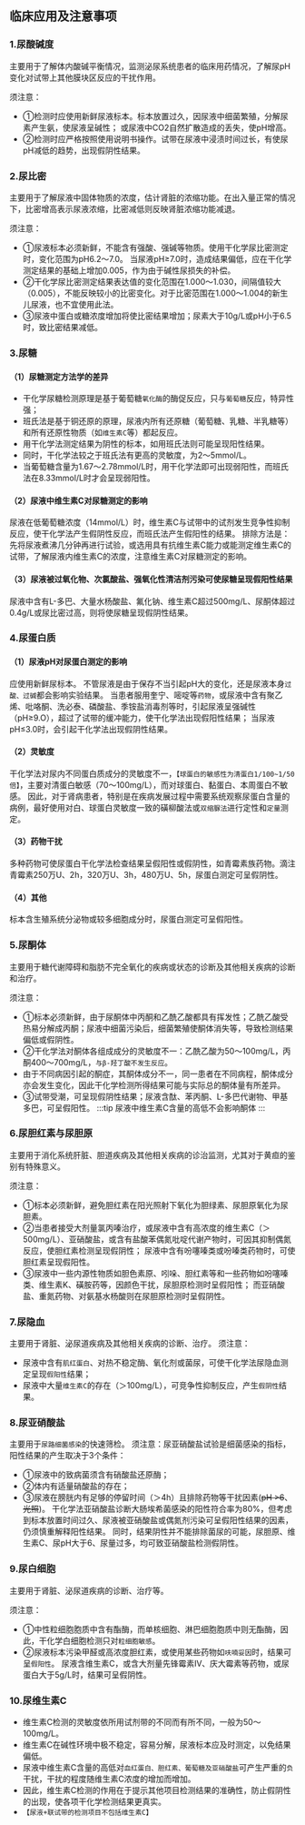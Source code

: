 ## 临床应用及注意事项
### 1.尿酸碱度
主要用于了解体内酸碱平衡情况，监测泌尿系统患者的临床用药情况，了解尿pH变化对试带上其他膜块区反应的干扰作用。

须注意：
 - ①检测时应使用新鲜尿液标本。标本放置过久，因尿液中细菌繁殖，分解尿素产生氨，使尿液呈碱性；
或尿液中CO2自然扩散造成的丢失，使pH增高。
 - ②检测时应严格按照使用说明书操作。试带在尿液中浸渍时间过长，有使尿pH减低的趋势，出现假阴性结果。
### 2.尿比密
主要用于了解尿液中固体物质的浓度，估计肾脏的浓缩功能。在出入量正常的情况下，比密增高表示尿液浓缩，比密减低则反映肾脏浓缩功能减退。

须注意：
 - ①尿液标本必须新鲜，不能含有强酸、强碱等物质。使用干化学尿比密测定时，变化范围为pH6.2～7.0。
当尿液pH≥7.0时，造成结果偏低，应在干化学测定结果的基础上增加0.005，作为由于碱性尿损失的补偿。
 - ②干化学尿比密测定结果表达值的变化范围在1.000～1.030，间隔值较大（0.005），不能反映较小的比密变化。对于比密范围在1.000～1.004的新生儿尿液，也不宜使用此法。
 - ③尿液中蛋白或糖浓度增加将使比密结果增加；尿素大于10g/L或pH小于6.5时，致比密结果减低。

### 3.尿糖
#### （1）尿糖测定方法学的差异
 - 干化学尿糖检测原理是基于葡萄糖`氧化酶`的酶促反应，只与`葡萄糖`反应，特异性强；
 - 班氏法是基于铜还原的原理，尿液内所有还原糖（葡萄糖、乳糖、半乳糖等）和所有还原性物质（如`维生素C`等）都起反应。
 - 用干化学法测定结果为阴性的标本，如用班氏法则可能呈现阳性结果。
 - 同时，干化学法较之于班氏法有更高的灵敏度，为2～5mmol/L。
 - 当葡萄糖含量为1.67～2.78mmol/L时，用干化学法即可出现弱阳性，而班氏法在8.33mmol/L时才会呈现弱阳性。
#### （2）尿液中维生素C对尿糖测定的影响
尿液在低葡萄糖浓度（14mmol/L）时，维生素C与试带中的试剂发生竞争性抑制反应，使干化学法产生假阴性反应，而班氏法产生假阳性的结果。
排除方法是：先将尿液煮沸几分钟再进行试验，或选用具有抗维生素C能力或能测定维生素C的试带，了解尿液内维生素C的浓度，注意维生素C对尿糖测定的影响。
#### （3）尿液被过氧化物、次氯酸盐、强氧化性清洁剂污染可使尿糖呈现假阳性结果
尿液中含有L-多巴、大量水杨酸盐、氟化钠、维生素C超过500mg/L、尿酮体超过0.4g/L或尿比密过高，则将使尿糖呈现假阴性结果。
### 4.尿蛋白质
#### （1）尿液pH对尿蛋白测定的影响
应使用新鲜尿标本。
不管尿液是由于保存不当引起pH大的变化，还是尿液本身`过酸、过碱`都会影响实验结果。
当患者服用奎宁、嘧啶等`药物`，或尿液中含有聚乙烯、吡咯酮、洗必泰、磷酸盐、季铵盐消毒剂等时，引起尿液呈强碱性（pH≥9.O），超过了试带的缓冲能力，使干化学法出现假阳性结果；
当尿液pH≤3.0时，会引起干化学法出现假阴性结果。
#### （2）灵敏度
干化学法对尿内不同蛋白质成分的灵敏度不一，`【球蛋白的敏感性为清蛋白1/100~1/50倍】`，主要对清蛋白敏感（70～100mg/L），而对球蛋白、黏蛋白、本周蛋白不敏感。
因此，对于肾病患者，特别是在疾病发展过程中需要系统观察尿蛋白含量的病例，最好使用对白、球蛋白灵敏度一致的磺柳酸法或`双缩脲法`进行定性和`定量`测定。
#### （3）药物干扰
多种药物可使尿蛋白干化学法检查结果呈假阳性或假阴性，如青霉素族药物。滴注青霉素250万U、2h，320万U、3h，480万U、5h，尿蛋白测定可呈假阴性。
#### （4）其他
标本含生殖系统分泌物或较多细胞成分时，尿蛋白测定可呈假阳性。
### 5.尿酮体
主要用于糖代谢障碍和脂肪不完全氧化的疾病或状态的诊断及其他相关疾病的诊断和治疗。

须注意：
 - ①标本必须新鲜，由于尿酮体中丙酮和乙酰乙酸都具有挥发性；乙酰乙酸受热易分解成丙酮；尿液中细菌污染后，细菌繁殖使酮体消失等，导致检测结果偏低或假阴性。
 - ②干化学法对酮体各组成成分的灵敏度不一：乙酰乙酸为50～100mg/L，丙酮400～700mg/L，`与β-羟丁酸不发生反应`。
 - 由于不同病因引起的酮症，其酮体成分不一，同一患者在不同病程，酮体成分亦会发生变化，因此干化学检测所得结果可能与实际总的酮体量有所差异。
 - ③试带受潮，可呈现假阴性结果；尿液含酞、苯丙酮、L-多巴代谢物、甲基多巴，可呈假阳性。
:::tip 尿液中维生素C含量的高低不会影响酮体
:::
### 6.尿胆红素与尿胆原
主要用于消化系统肝脏、胆道疾病及其他相关疾病的诊治监测，尤其对于黄疸的鉴别有特殊意义。

须注意：
 - ①标本必须新鲜，避免胆红素在阳光照射下氧化为胆绿素、尿胆原氧化为尿胆素。
 - ②当患者接受大剂量氯丙嗪治疗，或尿液中含有高浓度的维生素C（＞500mg/L）、亚硝酸盐，或含有盐酸苯偶氮吡啶代谢产物时，可因其抑制偶氮反应，使胆红素检测呈现假阴性；
尿液中含有吩噻嗪类或吩嗪类药物时，可使胆红素呈现假阳性。
 - ③尿液中一些内源性物质如胆色素原、吲哚、胆红素等和一些药物如吩噻嗪类、维生素K、磺胺药等，因颜色干扰，尿胆原检测时呈假阳性；
而亚硝酸盐、重氮药物、对氨基水杨酸则在尿胆原检测时呈假阴性。
### 7.尿隐血
主要用于肾脏、泌尿道疾病及其他相关疾病的诊断、治疗。
须注意：
 - 尿液中含有`肌红蛋白`、对热不稳定酶、氧化剂或菌尿，可使干化学法尿隐血测定呈现`假阳性`结果；
 - 尿液中大量`维生素C`的存在（＞100mg/L），可竞争性抑制反应，产生`假阴性`结果。
### 8.尿亚硝酸盐
主要用于`尿路细菌感染`的快速筛检。
须注意：尿亚硝酸盐试验是细菌感染的指标，阳性结果的产生取决于3个条件：

 - ①尿液中的致病菌须含有硝酸盐还原酶；
 - ②体内有适量硝酸盐的存在；
 - ③尿液在膀胱内有足够的停留时间（＞4h）且排除药物等干扰因素(~~pH >6~~、~~光照~~)。
干化学法亚硝酸盐诊断大肠埃希菌感染的阳性符合率为80%，但考虑到标本放置时间过久、尿液被亚硝酸盐或偶氮剂污染可呈假阳性结果的因素，仍须慎重解释阳性结果。
同时，结果阴性并不能排除菌尿的可能，尿胆原、维生素C、尿pH大于6、尿量过多，均可致亚硝酸盐检测假阴性。
### 9.尿白细胞
主要用于肾脏、泌尿道疾病的诊断、治疗等。

须注意：
 - ①中性粒细胞胞质中含有酯酶，而单核细胞、淋巴细胞胞质中则无酯酶，因此，干化学白细胞检测只对`粒细胞敏感`。
 - ②尿液标本污染甲醛或高浓度胆红素，或使用某些药物如`呋喃妥因`时，结果可呈`假阳性`。
尿液含维生素C，或含大剂量先锋霉素Ⅳ、庆大霉素等药物，或尿蛋白大于5g/L时，结果可呈假阴性。
### 10.尿维生素C
- 维生素C检测的灵敏度依所用试剂带的不同而有所不同，一般为50～100mg/L。
- 维生素C在碱性环境中极不稳定，容易分解，尿液标本应及时测定，以免结果偏低。
- 尿液中维生素C含量的高低对`血红蛋白、胆红素、葡萄糖及亚硝酸盐`可产生严重的`负`干扰，干扰的程度随维生素C浓度的增加而增加。
- 因此，维生素C检测的作用在于提示其他项目检测结果的准确性，防止假阴性的出现，使各项干化学检测结果更真实。
- `【尿液+联试带的检测项目不包括维生素C】`

